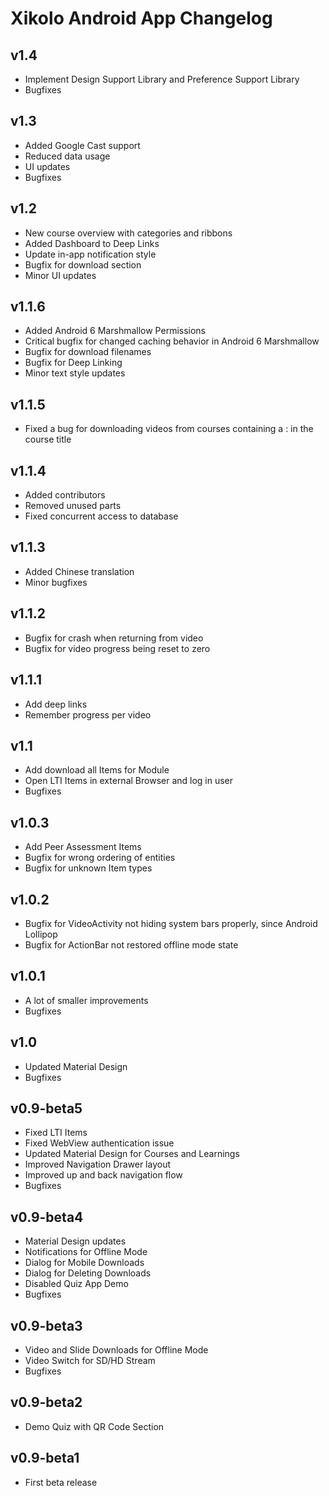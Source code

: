 Xikolo Android App Changelog
============================

## v1.4
* Implement Design Support Library and Preference Support Library
* Bugfixes

## v1.3
* Added Google Cast support
* Reduced data usage
* UI updates
* Bugfixes

## v1.2
* New course overview with categories and ribbons
* Added Dashboard to Deep Links
* Update in-app notification style
* Bugfix for download section
* Minor UI updates

## v1.1.6
* Added Android 6 Marshmallow Permissions
* Critical bugfix for changed caching behavior in Android 6 Marshmallow
* Bugfix for download filenames
* Bugfix for Deep Linking
* Minor text style updates

## v1.1.5
* Fixed a bug for downloading videos from courses containing a : in the course title

## v1.1.4
* Added contributors
* Removed unused parts
* Fixed concurrent access to database

## v1.1.3
* Added Chinese translation
* Minor bugfixes

## v1.1.2
* Bugfix for crash when returning from video
* Bugfix for video progress being reset to zero

## v1.1.1
* Add deep links
* Remember progress per video

## v1.1
* Add download all Items for Module
* Open LTI Items in external Browser and log in user
* Bugfixes

## v1.0.3
* Add Peer Assessment Items
* Bugfix for wrong ordering of entities
* Bugfix for unknown Item types

## v1.0.2
* Bugfix for VideoActivity not hiding system bars properly, since Android Lollipop
* Bugfix for ActionBar not restored offline mode state

## v1.0.1
* A lot of smaller improvements
* Bugfixes

## v1.0
* Updated Material Design
* Bugfixes

## v0.9-beta5
* Fixed LTI Items
* Fixed WebView authentication issue
* Updated Material Design for Courses and Learnings
* Improved Navigation Drawer layout
* Improved up and back navigation flow
* Bugfixes

## v0.9-beta4
* Material Design updates
* Notifications for Offline Mode
* Dialog for Mobile Downloads
* Dialog for Deleting Downloads
* Disabled Quiz App Demo
* Bugfixes

## v0.9-beta3
* Video and Slide Downloads for Offline Mode
* Video Switch for SD/HD Stream
* Bugfixes

## v0.9-beta2
* Demo Quiz with QR Code Section

## v0.9-beta1
* First beta release